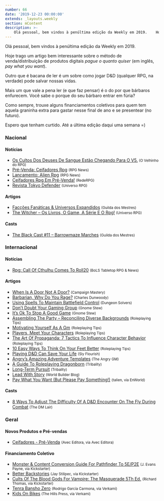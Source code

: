 ```yaml
---
number: 66
date: '2019-12-23 00:00:00'
extends: _layouts.weekly
section: mContent
description: >-
    Olá pessoal, bem vindos à penúltima edição da Weekly em 2019.    Hoje trago um artigo bem interessante sobre o método de venda/distribuição de produtos digitais _pague o quanto quiser_ (em inglês, _pay what you want_).    Outro que é bacana de ler é um sobre como jogar D&amp;D (qualquer RPG,
---
```


Olá pessoal, bem vindos à penúltima edição da Weekly em 2019.

Hoje trago um artigo bem interessante sobre o método de venda/distribuição de produtos digitais _pague o quanto quiser_ (em inglês, _pay what you want_).

Outro que é bacana de ler é um sobre como jogar D&amp;D (qualquer RPG, na verdade) pode salvar nossas vidas.

Mais um que vale a pena ler (e que faz pensar) é o do por que bárbaros enfurecem. Você sabe o porque do seu bárbaro entrar em fúria?

Como sempre, trouxe alguns financiamentos coletivos para quem tem aquela graninha extra para gastar nesse final de ano e se presentear (no futuro).

Espero que tenham curtido. Até a última edição daqui uma semana =)

### Nacional

#### Notícias

- [Os Cultos Dos Deuses De Sangue Estão Chegando Para O V5.] <small>(O Velhinho do RPG)</small>
- [Pré-Venda: Ceifadores Rpg] <small>(RPG News)</small>
- [Lançamento: Alien Rpg] <small>(RPG News)</small>
- [Ceifadores Rpg Em Pré-Venda!] <small>(RedeRPG)</small>
- [Revista Tokyo Defender] <small>(Universo RPG)</small>

#### Artigos

- [Facções Fanáticas &amp; Universos Expandidos] <small>(Guilda dos Mestres)</small>
- [The Witcher – Os Livros, O Game, A Série E O Rpg!] <small>(Universo RPG)</small>

#### Casts

- [The Black Cast #11 – Barrowmaze Marches] <small>(Guilda dos Mestres)</small>

### Internacional

#### Notícias

- [Rpg: Call Of Cthulhu Comes To Roll20] <small>(BoLS Tabletop RPG &amp; News)</small>

#### Artigos

- [When Is A Door Not A Door?] <small>(Campaign Mastery)</small>
- [Barbarian, Why Do You Rage?] <small>(Charles Dunwoody)</small>
- [Using Spells To Maintain Battlefield Control] <small>(Dungeon Solvers)</small>
- [Don’t Doubt Your Gaming Group] <small>(Gnome Stew)</small>
- [It’s Ok To Stop A Good Game] <small>(Gnome Stew)</small>
- [Assembling The Party – Reconciling Diverse Backgrounds] <small>(Roleplaying Tips)</small>
- [Motivating Yourself As A Gm] <small>(Roleplaying Tips)</small>
- [Players, Meet Your Characters] <small>(Roleplaying Tips)</small>
- [The Art Of Propaganda: 7 Tactics To Influence Character Behavior] <small>(Roleplaying Tips)</small>
- [10 Easy Ways To Think On Your Feet Better] <small>(Roleplaying Tips)</small>
- [Playing D&amp;D Can Save Your Life] <small>(Sly Flourish)</small>
- [Angry’s Amazing Adventure Templates] <small>(The Angry GM)</small>
- [A Guide To Roleplaying Dragonborn] <small>(Tribality)</small>
- [Long-Term Pursuit] <small>(Tribality)</small>
- [Lead With Story] <small>(World Builder Blog)</small>
- [Pay What You Want (But Please Pay Something!)] <small>(talien, via EnWorld)</small>

#### Casts

- [8 Ways To Adjust The Difficulty Of A D&amp;D Encounter On The Fly During Combat] <small>(The DM Lair)</small>

### Geral

#### Novos Produtos e Pré-vendas

- [Ceifadores - Pré-Venda] <small>(Avec Editora, via Avec Editora)</small>

#### Financiamento Coletivo

- [Monster &amp; Content Conversion Guide For Pathfinder To 5E/P2E] <small>(J. Evans Payne, via Kickstarter)</small>
- [Better Backstories] <small>(Jay Stilipec, via Kickstarter)</small>
- [Cults Of The Blood Gods For Vampire: The Masquerade 5Th Ed.] <small>(Richard Thomas, via Kickstarter)</small>
- [Tenra Bansho Zero] <small>(Rodrigo García Carmona, via Verkami)</small>
- [Kids On Bikes] <small>(The Hills Press, via Verkami)</small>


[Kids On Bikes]: https://www.verkami.com/projects/25285-kids-on-bikes
[Tenra Bansho Zero]: https://www.verkami.com/projects/25485-tenra-bansho-zero
[Monster &amp; Content Conversion Guide For Pathfinder To 5E/P2E]: https://www.kickstarter.com/projects/infiniumgamestudio/monster-and-content-conversion-guide-for-pathfinder-to-5e-p2e
[Cults Of The Blood Gods For Vampire: The Masquerade 5Th Ed.]: https://www.kickstarter.com/projects/200664283/cults-of-the-blood-gods-for-vampire-the-masquerade-5th-ed
[Pay What You Want (But Please Pay Something!)]: https://www.enworld.org/threads/pay-what-you-want-but-please-pay-something.668493/
[Don’t Doubt Your Gaming Group]: https://gnomestew.com/dont-doubt-your-gaming-group/
[When Is A Door Not A Door?]: http://www.campaignmastery.com/blog/when-is-a-door-not-a-door/
[Playing D&amp;D Can Save Your Life]: https://slyflourish.com/playing_dnd_can_save_your_life.html
[Assembling The Party – Reconciling Diverse Backgrounds]: https://www.roleplayingtips.com/rptn/assembling-the-party-reconciling-diverse-backgrounds/
[Revista Tokyo Defender]: https://universorpg.com/bau-do-mestre/dicas/revista-tokyo-defender/
[8 Ways To Adjust The Difficulty Of A D&amp;D Encounter On The Fly During Combat]: https://www.youtube.com/watch?v=PZ9eFeEes60
[The Black Cast #11 – Barrowmaze Marches]: http://guildadosmestres.com.br/2019/12/13/the-black-cast-11-barrowmaze-marches/
[Pré-Venda: Ceifadores Rpg]: https://newsrpg.wordpress.com/2019/12/17/pre-venda-ceifadores-rpg/
[Ceifadores - Pré-Venda]: https://www.avecstore.com.br/ceifadores
[A Guide To Roleplaying Dragonborn]: https://www.tribality.com/2019/12/17/a-guide-to-roleplaying-dragonborn/
[Os Cultos Dos Deuses De Sangue Estão Chegando Para O V5.]: https://ovelhinhodorpg.wordpress.com/2019/12/17/os-cultos-dos-deuses-de-sangue-estao-chegando-para-o-v5/
[Motivating Yourself As A Gm]: https://www.roleplayingtips.com/rptn/motivating-yourself-as-a-gm/
[Players, Meet Your Characters]: https://www.roleplayingtips.com/rptn/players-meet-your-characters/
[Angry’s Amazing Adventure Templates]: https://theangrygm.com/angrys-amazing-adventure-templates/
[Better Backstories]: https://www.kickstarter.com/projects/wordsmythe/better-backstories-for-rpgs
[It’s Ok To Stop A Good Game]: https://gnomestew.com/its-ok-to-stop-a-good-game/
[Long-Term Pursuit]: https://www.tribality.com/2019/12/18/long-term-pursuit/
[The Art Of Propaganda: 7 Tactics To Influence Character Behavior]: https://www.roleplayingtips.com/rptn/the-art-of-propaganda-7-tactics-to-influence-character-behavior/
[The Witcher – Os Livros, O Game, A Série E O Rpg!]: https://universorpg.com/espada-e-magia/dicas/the-witcher-os-livros-o-game-a-serie-e-o-rpg/
[Facções Fanáticas &amp; Universos Expandidos]: http://guildadosmestres.com.br/2019/12/17/faccoes-fanaticas-universos-expandidos/
[Lead With Story]: https://worldbuilderblog.me/2019/12/19/leave-the-mechanics-for-last/
[10 Easy Ways To Think On Your Feet Better]: https://www.roleplayingtips.com/rptn/10-easy-ways-to-think-on-your-feet-better-2/
[Barbarian, Why Do You Rage?]: https://www.enworld.org/threads/barbarian-why-do-you-rage.668814/
[Lançamento: Alien Rpg]: https://newsrpg.wordpress.com/2019/12/21/lancamento-alien-rpg/
[Ceifadores Rpg Em Pré-Venda!]: https://www.rederpg.com.br/2019/12/20/ceifadores-rpg-em-pre-venda/
[Rpg: Call Of Cthulhu Comes To Roll20]: https://www.belloflostsouls.net/2019/12/rpg-call-of-cthulhu-comes-to-roll20.html
[Using Spells To Maintain Battlefield Control]: https://www.dungeonsolvers.com/2019/12/20/using-spells-to-maintain-battlefield-control/
